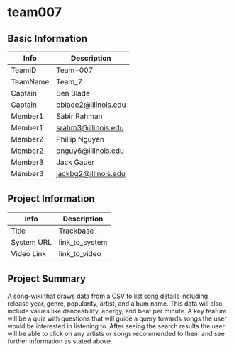 # team007

## Basic Information

|   Info      |        Description     |
| ----------- | ---------------------- |
| TeamID      |        Team-007        |
| TeamName    |         Team_7         |
| Captain     |        Ben Blade       |
| Captain     |  bblade2@illinois.edu  |
| Member1     |       Sabir Rahman     |
| Member1     |   srahm3@illinois.edu  |
| Member2     |      Phillip Nguyen    |
| Member2     |   pnguy6@illinois.edu  |
| Member3     |        Jack Gauer      |
| Member3     |  jackbg2@illinois.edu  |

## Project Information

|   Info      |        Description     |
| ----------- | ---------------------- |
|  Title      |       Trackbase        |
| System URL  |      link_to_system    |
| Video Link  |      link_to_video     |

## Project Summary

A song-wiki that draws data from a CSV to list song details including release year, genre, popularity, artist, and album name. This data will also include values like danceability, energy, and beat per minute. A key feature will be a quiz with questions that will guide a query towards songs the user would be interested in listening to. After seeing the search results the user will be able to click on any artists or songs recommended to them and see further information as stated above.
